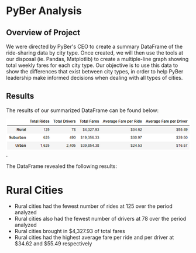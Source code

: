 # PyBer Analysis

## Overview of Project
We were directed by PyBer's CEO to create a summary DataFrame of the ride-sharing data by city type.  Once created, we will then use the tools at our disposal (ie. Pandas, Matplotlib) to create a multiple-line graph showing total weekly fares for each city type.  Our objective is to use this data to show the differences that exist between city types, in order to help PyBer leadership make informed decisions when dealing with all types of cities.

## Results
The results of our summarized DataFrame can be found below: 

![DataFrame_By_Type](https://github.com/kroman3105/PyBer_Analysis/blob/main/analysis/DataFrame_By_Type.PNG).  

The DataFrame revealed the following results:

# Rural Cities
 - Rural cities had the fewest number of rides at 125 over the period analyzed
 - Rural cities also had the fewest number of drivers at 78 over the period analyzed
 - Rural cities brought in $4,327.93 of total fares
 - Rural cities had the highest average fare per ride and per driver at $34.62 and $55.49 respectively
